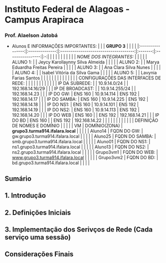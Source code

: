 # Instituto Federal de Alagoas - Campus Arapiraca
### Prof. Alaelson Jatobá

* Alunos E INFORMAÇÕES IMPORTANTES:
|                  |                |              **GRUPO 3**              |         |                  |   |
|:----------------:|:--------------:|:-------------------------------------:|:-------:|:----------------:|:-:|
|                  |                |                                       |         |                  |   |
|                  |                | _NOME DOS INTEGRANTES:_               |         |                  |   |
| ALUNO 1:         |                | Jeycy Karollaynny Silva Almeida       |         |                  |   |
| ALUNO 2:         |                | Marya Eduardha Freitas Pereira        |         |                  |   |
| ALUNO 3:         |                | Ana Clara Silva Nunes                 |         |                  |   |
| ALUNO 4:         |                | Isabel Vitória da Silva Gama          |         |                  |   |
| ALUNO 5:         |                | Lavynia Farias Santos                 |         |                  |   |
|                  |                |                                       |         |                  |   |
|                  |                | CONFIGURAÇÕES DAS INTERFACES DE REDE: |         |                  |   |
|                  |                |                                       |         |                  |   |
| IP DA SUBREDE:   |                | 10.9.14.0/24                          |         | 192.168.14.16/29 |   |
| IP DE BROADCAST: |                | 10.9.14.255/24                        |         | 192.168.14.23    |   |
| IP DO GW:        | ENS 160        | 10.9.14.114                           | ENS 192 | 192.168.14.17    |   |
| IP DO SAMBA:     | ENS 160        | 10.9.14.225                           | ENS 192 | 192.168.14.18    |   |
| IP DO NS1:       | ENS 160        | 10.9.14.101                           | ENS 192 | 192.168.14.19    |   |
| IP DO NS2:       | ENS 160        | 10.9.14.113                           | ENS 192 | 192.168.14.20    |   |
| IP DO WEB        | ENS 160        |                                       | ENS 192 | 192.168.14.21    |   |
| IP DO BD         | ENS 160        |                                       | ENS 192 | 192.168.14.22    |   |
|                  |                |                                       |         |                  |   |
|                  |                | DEFINIÇÃO DE NOMES E DOMÍNIO          |         |                  |   |
| VM               | DOMÍNIO(ZONA)  | **grupo3.turma914.ifalara.local**     |         |                  |   |
| Aluno14          | FQDN DO GW:    | gw.grupo3.turma914.ifalara.local      |         |                  |   |
| Aluno25          | FQDN DO SAMBA: | smb.grupo3.turma914.ifalara.local     |         |                  |   |
| Aluno01          | FQDN DO NS1:   | ns1.grupo3.turma914.ifalara.local     |         |                  |   |
| Aluno13          | FQDN DO NS2:   | ns2.grupo3.turma914.ifalara.local     |         |                  |   |
| Grupo3vm1        | FQDN DO WEB:   | www.grupo3.turma914.ifalara.local     |         |                  |   |
| Grupo3vm2        | FQDN DO BD:    | bd.grupo3.turma914.ifalara.local      |         |                  |   | 

## Sumário

## 1. Introdução

## 2. Definições Iniciais

## 3. Implementação dos Serivços de Rede (Cada serviço uma sessão)

## Considerações Finais
